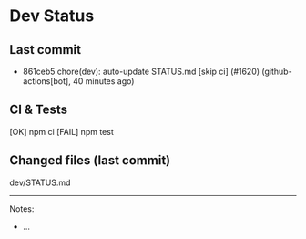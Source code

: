 # Dev Status

## Last commit
- 861ceb5 chore(dev): auto-update STATUS.md [skip ci] (#1620) (github-actions[bot], 40 minutes ago)
## CI & Tests
[OK] npm ci
[FAIL] npm test

## Changed files (last commit)
dev/STATUS.md

---
Notes:
- ...
